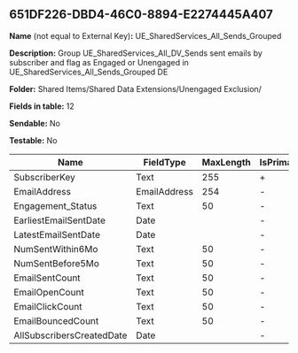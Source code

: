 ## 651DF226-DBD4-46C0-8894-E2274445A407

**Name** (not equal to External Key)**:** UE_SharedServices_All_Sends_Grouped

**Description:** Group UE_SharedServices_All_DV_Sends sent emails by subscriber and flag as Engaged or Unengaged in UE_SharedServices_All_Sends_Grouped DE

**Folder:** Shared Items/Shared Data Extensions/Unengaged Exclusion/

**Fields in table:** 12

**Sendable:** No

**Testable:** No

| Name | FieldType | MaxLength | IsPrimaryKey | IsNullable | DefaultValue |
| --- | --- | --- | --- | --- | --- |
| SubscriberKey | Text | 255 | + | - |  |
| EmailAddress | EmailAddress | 254 | - | + |  |
| Engagement_Status | Text | 50 | - | + |  |
| EarliestEmailSentDate | Date |  | - | + |  |
| LatestEmailSentDate | Date |  | - | + |  |
| NumSentWithin6Mo | Text | 50 | - | + |  |
| NumSentBefore5Mo | Text | 50 | - | + |  |
| EmailSentCount | Text | 50 | - | + |  |
| EmailOpenCount | Text | 50 | - | + |  |
| EmailClickCount | Text | 50 | - | + |  |
| EmailBouncedCount | Text | 50 | - | + |  |
| AllSubscribersCreatedDate | Date |  | - | + |  |
